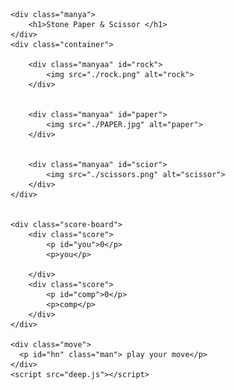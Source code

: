<html lang="en">

<head>
    <meta charset="UTF-8">
    <meta name="viewport" content="width=device-width, initial-scale=1.0">
    <title>stone rock paper</title>
    <link rel="stylesheet" href="./game.css">
</head>

<body>



    <div class="manya">
        <h1>Stone Paper & Scissor </h1>
    </div>
    <div class="container">

        <div class="manyaa" id="rock">
            <img src="./rock.png" alt="rock">
        </div>


        <div class="manyaa" id="paper">
            <img src="./PAPER.jpg" alt="paper">
        </div>


        <div class="manyaa" id="scior">
            <img src="./scissors.png" alt="scissor">
        </div>
    </div>


    <div class="score-board">
        <div class="score">
            <p id="you">0</p>
            <p>you</p>

        </div>
        <div class="score">
            <p id="comp">0</p>
            <p>comp</p>
        </div>
    </div>

    <div class="move">
      <p id="hn" class="man"> play your move</p>
    </div>
    <script src="deep.js"></script>
</body>

</html>
